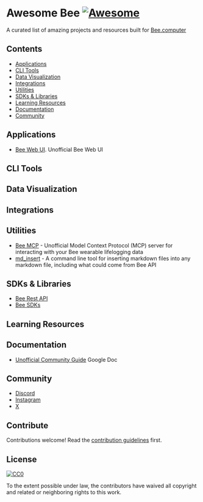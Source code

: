 # Awesome Bee [![Awesome](https://awesome.re/badge.svg)](https://awesome.re)

A curated list of amazing projects and resources built for [Bee.computer](https://www.bee.computer/)

## Contents

- [Applications](#applications)
- [CLI Tools](#cli-tools)
- [Data Visualization](#data-visualization)
- [Integrations](#integrations)
- [Utilities](#utilities)
- [SDKs & Libraries](#sdks--libraries)
- [Learning Resources](#learning-resources)
- [Documentation](#documentation)
- [Community](#community)

## Applications

- [Bee Web UI](https://github.com/chartmann1590/bee-ai-web). Unofficial Bee Web UI

## CLI Tools

## Data Visualization

## Integrations

## Utilities

- [Bee MCP](https://github.com/OkGoDoIt/beemcp) - Unofficial Model Context Protocol (MCP) server for interacting with your Bee wearable lifelogging data
- [md_insert](https://github.com/bbookman/md_inserts/releases/tag/release_1_0_0) - A command line tool for inserting markdown files into any markdown file, including what could come from Bee API

## SDKs & Libraries

- [Bee Rest API](https://developer.bee.computer)
- [Bee SDKs](ttps://developer.bee.computer/sdks)

## Learning Resources

## Documentation

- [Unofficial Community Guide](https://docs.google.com/document/d/1Ck3e0vNZ2QJPxsWfXk2F_eNxBYKsSC5wIEDqvX8R2BU/edit?usp=sharing) Google Doc

## Community

- [Discord](https://discord.com/invite/beeswarm)
- [Instagram](https://www.instagram.com/bee.computer/)
- [X](https://x.com/bee__computer)

## Contribute

Contributions welcome! Read the [contribution guidelines](contributing.md) first.

## License

[![CC0](https://mirrors.creativecommons.org/presskit/buttons/88x31/svg/cc-zero.svg)](https://creativecommons.org/publicdomain/zero/1.0)

To the extent possible under law, the contributors have waived all copyright and related or neighboring rights to this work.
